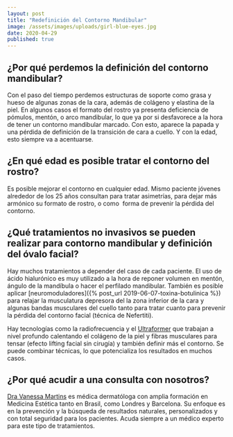 ```yaml
---
layout: post
title: "Redefinición del Contorno Mandibular"
image: /assets/images/uploads/girl-blue-eyes.jpg
date: 2020-04-29
published: true
---
```


## ¿Por qué perdemos la definición del contorno mandibular?

Con el paso del tiempo perdemos estructuras de soporte como grasa y hueso de
algunas zonas de la cara, además de colágeno y elastina de la piel. En algunos
casos el formato del rostro ya presenta deficiencia de  pómulos, mentón, o arco
mandibular, lo que ya por si desfavorece a la hora de tener un contorno
mandibular marcado. Con esto, aparece la papada y una pérdida de definición
de la transición de cara a cuello. Y con la edad, esto siempre va a acentuarse. 

## ¿En qué edad es posible tratar el contorno del rostro? 

Es posible mejorar el contorno en cualquier edad. Mismo paciente jóvenes
alrededor de los 25 años consultan para tratar asimetrías, para dejar más
armónico su formato de rostro, o como  forma de prevenir la pérdida del
contorno. 

## ¿Qué tratamientos no invasivos se pueden realizar para contorno mandibular y definición del óvalo facial?

Hay muchos tratamientos a depender del caso de cada paciente. El uso de ácido
hialurónico es muy utilizado a la hora de reponer volumen en mentón, ángulo de
la mandíbula o hacer el perfilado mandibular. También es posible aplicar [neuromoduladores]({% post_url 2019-06-07-toxina-botulinica %}) para relajar la musculatura depresora del la zona inferior de la cara
y algunas bandas musculares del cuello tanto para tratar cuanto para prevenir la
pérdida del contorno facial (técnica de Nefertiti). 

Hay tecnologías como la radiofrecuencia y el [Ultraformer](/tratamientos/lifting-facial/) que trabajan a nivel
profundo calentando el colágeno de la piel y fibras musculares para tensar
(efecto lifting facial sin cirugía) y también definir más el contorno. Se puede
combinar técnicas, lo que potencializa los resultados en muchos casos. 

## ¿Por qué acudir a una consulta con nosotros?

[Dra Vanessa Martins](/) es médica dermatóloga con amplia formación en Medicina
Estética tanto en Brasil, como Londres y Barcelona. Su enfoque es en la
prevención y la búsqueda de resultados naturales, personalizados y con total
seguridad para los pacientes. Acuda siempre a un médico experto para este tipo
de tratamientos.

